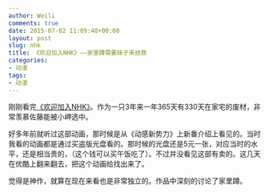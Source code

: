 ```yaml
---
author: Weili
comments: true
date: 2015-07-02 11:09:48+00:00
layout: post
slug: nhk
title: 《欢迎加入NHK》——家里蹲需要妹子来拯救
categories:
- 动漫
tags:
- 动漫
---
```


刚刚看完[《欢迎加入NHK》](http://www.youku.com/show_page/id_zcc0017b8962411de83b1.html)。作为一只3年来一年365天有330天在家宅的废材，非常羡慕佐藤能被小岬选中。

好多年前就听过这部动画，那时候是从《动感新势力》上新番介绍上看见的。当时我看的动画都是通过买盗版光盘看的。那时候的光盘还是5元一张，对应当时的水平，还是相当贵的，（这个钱可以买午饭吃了）。不过并没看见这部有卖的。这几天在优酷上翻来翻去，把这个动画给找出来了。

觉得是神作，就算在现在来看也是非常独立的。作品中深刻的讨论了家里蹲。
